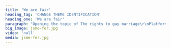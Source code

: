 ```yaml
---
title: 'We are fair'
heading_tag: 'CHANGE THEME IDENTIFICATION'
heading_one: 'We are fair'
paragraph: "Opening the topic of The rights to gay marriage\r\nPlatform for social opinion, approach and questions on topic “What is fair”\r\nCreating nationwide topic\r\nNatural influence on politicians and major opinion"
big_image: jsme-fer.jpg
video: 'null'
media: jsme-fer.jpg
---
```


